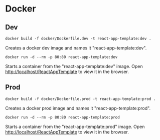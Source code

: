 # Docker

## Dev

`docker build -f docker/Dockerfile.dev -t react-app-template:dev .`

Creates a docker dev image and names it "react-app-template:dev".

`docker run -d --rm -p 80:80 react-app-template:dev`

Starts a container from the "react-app-template:dev" image.
Open [http://localhost/ReactAppTemplate](http://localhost/ReactAppTemplate) to view it in the browser.

## Prod

`docker build -f docker/Dockerfile.prod -t react-app-template:prod .`

Creates a docker prod image and names it "react-app-template:prod".

`docker run -d --rm -p 80:80 react-app-template:prod`

Starts a container from the "react-app-template:prod" image.
Open [http://localhost/ReactAppTemplate](http://localhost/ReactAppTemplate) to view it in the browser.
